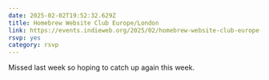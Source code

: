 ```yaml
---
date: 2025-02-02T19:52:32.629Z
title: Homebrew Website Club Europe/London
link: https://events.indieweb.org/2025/02/homebrew-website-club-europe-london-EPXLryuDYt89
rsvp: yes
category: rsvp
---
```

Missed last week so hoping to catch up again this week.
